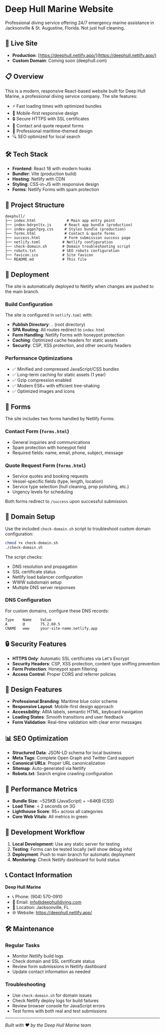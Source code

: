# Deep Hull Marine Website

Professional diving service offering 24/7 emergency marine assistance in Jacksonville & St. Augustine, Florida. Not just hull cleaning.

## 🚀 Live Site

- **Production**: [https://deephull.netlify.app/](https://deephull.netlify.app/)
- **Custom Domain**: Coming soon (deephull.com)

## 📋 Overview

This is a modern, responsive React-based website built for Deep Hull Marine, a professional diving service company. The site features:

- ⚡ Fast loading times with optimized bundles
- 📱 Mobile-first responsive design  
- 🔒 Secure HTTPS with SSL certificates
- 📝 Contact and quote request forms
- 🎨 Professional maritime-themed design
- 🔍 SEO optimized for local search

## 🛠️ Tech Stack

- **Frontend**: React 18 with modern hooks
- **Bundler**: Vite (production build)
- **Hosting**: Netlify with CDN
- **Styling**: CSS-in-JS with responsive design
- **Forms**: Netlify Forms with spam protection

## 📁 Project Structure

```
deephull/
├── index.html              # Main app entry point
├── index-bdrpnltx.js      # React app bundle (production)
├── index-pgpn7qvg.css     # Styles bundle (production)
├── forms.html             # Contact & quote forms
├── success.html           # Form submission success page
├── netlify.toml          # Netlify configuration
├── check-domain.sh       # Domain troubleshooting script
├── robots.txt            # SEO robots configuration
├── favicon.ico           # Site favicon
└── README.md             # This file
```

## 🚀 Deployment

The site is automatically deployed to Netlify when changes are pushed to the main branch.

### Build Configuration

The site is configured in `netlify.toml` with:

- **Publish Directory**: `.` (root directory)
- **SPA Routing**: All routes redirect to `index.html`
- **Form Handling**: Netlify Forms with honeypot protection
- **Caching**: Optimized cache headers for static assets
- **Security**: CSP, XSS protection, and other security headers

### Performance Optimizations

- ✅ Minified and compressed JavaScript/CSS bundles
- ✅ Long-term caching for static assets (1 year)
- ✅ Gzip compression enabled
- ✅ Modern ES6+ with efficient tree-shaking
- ✅ Optimized images and icons

## 📝 Forms

The site includes two forms handled by Netlify Forms:

### Contact Form (`forms.html`)
- General inquiries and communications
- Spam protection with honeypot field
- Required fields: name, email, phone, subject, message

### Quote Request Form (`forms.html`)  
- Service quotes and booking requests
- Vessel-specific fields (type, length, location)
- Service type selection (hull cleaning, prop polishing, etc.)
- Urgency levels for scheduling

Both forms redirect to `/success` upon successful submission.

## 🔧 Domain Setup

Use the included `check-domain.sh` script to troubleshoot custom domain configuration:

```bash
chmod +x check-domain.sh
./check-domain.sh
```

The script checks:
- DNS resolution and propagation
- SSL certificate status  
- Netlify load balancer configuration
- WWW subdomain setup
- Multiple DNS server responses

### DNS Configuration

For custom domains, configure these DNS records:

```
Type    Name    Value
A       @       75.2.60.5
CNAME   www     your-site-name.netlify.app
```

## 🔒 Security Features

- **HTTPS Only**: Automatic SSL certificates via Let's Encrypt
- **Security Headers**: CSP, XSS protection, content type sniffing prevention
- **Form Protection**: Honeypot spam filtering
- **Access Control**: Proper CORS and referrer policies

## 🎨 Design Features

- **Professional Branding**: Maritime blue color scheme
- **Responsive Layout**: Mobile-first design approach
- **Accessibility**: ARIA labels, semantic HTML, keyboard navigation
- **Loading States**: Smooth transitions and user feedback
- **Form Validation**: Real-time validation with clear error messages

## 📊 SEO Optimization

- **Structured Data**: JSON-LD schema for local business
- **Meta Tags**: Complete Open Graph and Twitter Card support
- **Canonical URLs**: Proper URL canonicalization
- **Sitemap**: Auto-generated via Netlify
- **Robots.txt**: Search engine crawling configuration

## 🚀 Performance Metrics

- **Bundle Size**: ~525KB (JavaScript) + ~64KB (CSS)
- **Load Time**: < 2 seconds on 3G
- **Lighthouse Score**: 95+ across all categories
- **Core Web Vitals**: All metrics in green

## 🔄 Development Workflow

1. **Local Development**: Use any static server for testing
2. **Testing**: Forms can be tested locally (will show debug info)
3. **Deployment**: Push to main branch for automatic deployment
4. **Monitoring**: Check Netlify dashboard for build status

## 📞 Contact Information

**Deep Hull Marine**
- 📞 Phone: (904) 570-0910
- 📧 Email: info@deephulldiving.com
- 📍 Location: Jacksonville, FL
- 🌐 Website: https://deephull.netlify.app/

## 🛠️ Maintenance

### Regular Tasks
- Monitor Netlify build logs
- Check domain and SSL certificate status
- Review form submissions in Netlify dashboard
- Update contact information as needed

### Troubleshooting
- Use `check-domain.sh` for domain issues
- Check Netlify deploy logs for build failures
- Review browser console for JavaScript errors
- Test forms with both real and test submissions

---

*Built with ❤️ by the Deep Hull Marine team*
